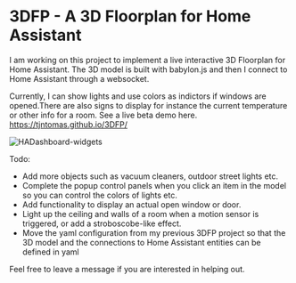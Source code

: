 # 3DFP - A 3D Floorplan for Home Assistant

I am working on this project to implement a live interactive 3D Floorplan for Home Assistant. The 3D model is built with babylon.js and then I connect to Home Assistant through a websocket. 

Currently, I can show lights and use colors as indictors if windows are opened.There are also signs to display for instance the current temperature or other info for a room.
See a live beta demo here. https://tjntomas.github.io/3DFP/


![HADashboard-widgets](https://github.com/tjntomas/3DFP/blob/main/img/3dfp.jpg?raw=true)


Todo:
- Add more objects such as vacuum cleaners, outdoor street lights etc.
- Complete the popup control panels when you click an item in the model so you can control the colors of lights etc.
- Add functionality to display an actual open window or door.
- Light up the ceiling and walls of a room when a motion sensor is triggered, or add a stroboscobe-like effect.
- Move the yaml configuration from my previous 3DFP project so that the 3D model and the connections to Home Assistant entities can be defined in yaml

Feel free to leave a message if you are interested in helping out.


